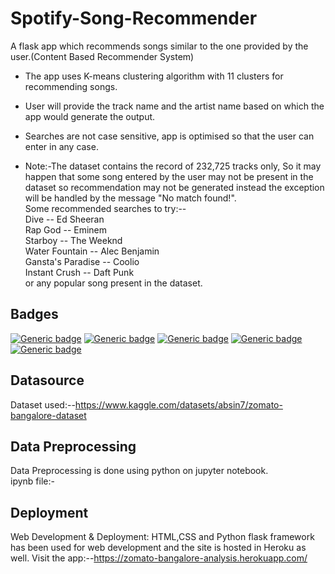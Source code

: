 
# Spotify-Song-Recommender

A flask app  which recommends songs similar to the one provided by the user.(Content Based Recommender System)

- The app uses K-means clustering algorithm  with 11 clusters for recommending songs. 

- User will provide the track name and the artist name based on which the app would generate the output.

- Searches are not case sensitive, app is optimised so that the user can enter in any case. 

- Note:-The dataset contains the record of  232,725 tracks only, So it may happen that some song entered by the user may not be present in the dataset so recommendation may not be generated instead the exception will be handled by the message "No match found!".  
  Some recommended searches to try:--   
  Dive --  Ed Sheeran             
  Rap God -- Eminem          
  Starboy -- The Weeknd         
  Water Fountain -- Alec Benjamin                             
  Gansta's Paradise -- Coolio      
  Instant Crush -- Daft Punk     
  or any popular song present in the dataset.

  


## Badges

[![Generic badge](https://img.shields.io/badge/build_with-python-yellow.svg)](https://en.wikipedia.org/wiki/Python_(programming_language))
[![Generic badge](https://img.shields.io/badge/-HTML-orange.svg)](https://en.wikipedia.org/wiki/HTML)
[![Generic badge](https://img.shields.io/badge/-CSS-blue.svg)](https://en.wikipedia.org/wiki/CSS)
[![Generic badge](https://img.shields.io/badge/using-flask-green.svg)](https://en.wikipedia.org/wiki/Flask_(web_framework))
[![Generic badge](https://img.shields.io/badge/deployed_in-heroku-7f03fc.svg)](https://en.wikipedia.org/wiki/Heroku)

## Datasource
Dataset used:--https://www.kaggle.com/datasets/absin7/zomato-bangalore-dataset




## Data Preprocessing
Data Preprocessing is done using python on jupyter notebook.  
ipynb file:-

## Deployment

Web Development & Deployment: HTML,CSS and Python flask framework has been used for web development and the site is hosted in Heroku as well.
Visit the app:--https://zomato-bangalore-analysis.herokuapp.com/
